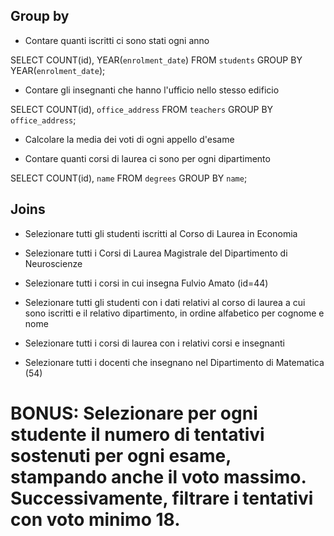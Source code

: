 ## Group by

- Contare quanti iscritti ci sono stati ogni anno

SELECT COUNT(id), YEAR(`enrolment_date`) FROM `students` GROUP BY YEAR(`enrolment_date`);

- Contare gli insegnanti che hanno l'ufficio nello stesso edificio

SELECT COUNT(id), `office_address` FROM `teachers` GROUP BY `office_address`;

- Calcolare la media dei voti di ogni appello d'esame



- Contare quanti corsi di laurea ci sono per ogni dipartimento

SELECT COUNT(id), `name` FROM `degrees` GROUP BY `name`;



## Joins

- Selezionare tutti gli studenti iscritti al Corso di Laurea in Economia


- Selezionare tutti i Corsi di Laurea Magistrale del Dipartimento di Neuroscienze

- Selezionare tutti i corsi in cui insegna Fulvio Amato (id=44)

- Selezionare tutti gli studenti con i dati relativi al corso di laurea a cui sono iscritti e il relativo dipartimento, in ordine alfabetico per cognome e nome

- Selezionare tutti i corsi di laurea con i relativi corsi e insegnanti

- Selezionare tutti i docenti che insegnano nel Dipartimento di Matematica (54)


# BONUS: Selezionare per ogni studente il numero di tentativi sostenuti per ogni esame, stampando anche il voto massimo. Successivamente, filtrare i tentativi con voto minimo 18.
